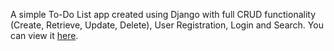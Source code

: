 A simple To-Do List app created using Django with full CRUD functionality (Create, Retrieve, Update, Delete), User Registration, Login and Search.
You can view it [here](https://simpletodolist-app.herokuapp.com/login/).
